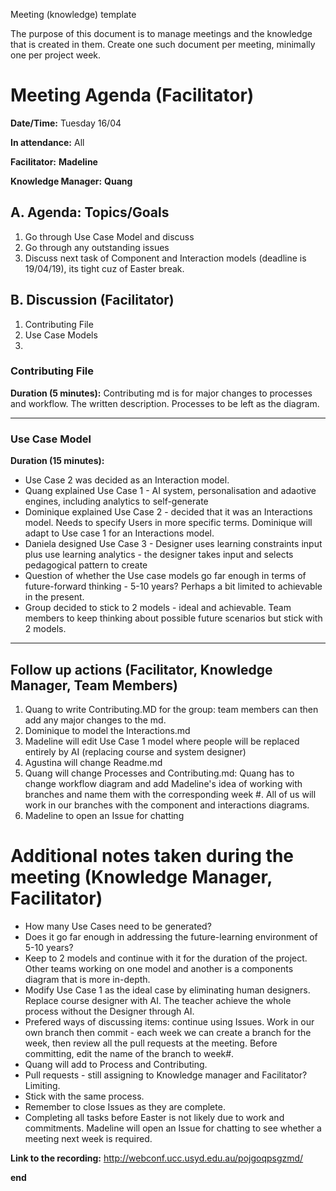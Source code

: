 Meeting (knowledge) template

The purpose of this document is to manage meetings and the knowledge that is created in them. Create one such document per meeting, minimally one per project week.

# Meeting Agenda (Facilitator)

**Date/Time:** Tuesday 16/04

**In attendance:** All

**Facilitator:** **Madeline**

**Knowledge Manager:** **Quang**

## A. Agenda: Topics/Goals
1. Go through Use Case Model and discuss 
2. Go through any outstanding issues
3. Discuss next task of Component and Interaction models (deadline is 19/04/19), its tight cuz of Easter break.

## B. Discussion (Facilitator)
1. Contributing File
2. Use Case Models
3. 

### Contributing File
**Duration (5 minutes):**
Contributing md is for major changes to processes and workflow. The written description.
Processes to be left as the diagram.

********

### Use Case Model
**Duration (15 minutes):**
- Use Case 2 was decided as an Interaction model.
- Quang explained Use Case 1 - AI system, personalisation and adaotive engines, including analytics to self-generate
- Dominique explained Use Case 2 - decided that it was an Interactions model. Needs to specify Users in more specific terms. Dominique will adapt to Use case 1 for an Interactions model.
- Daniela designed Use Case 3 - Designer uses learning constraints input plus use learning analytics - the designer takes input and selects pedagogical pattern to create
- Question of whether the Use case models go far enough in terms of future-forward thinking - 5-10 years? Perhaps a bit limited to achievable in the present.
- Group decided to stick to 2 models - ideal and achievable. Team members to keep thinking about possible future scenarios but stick with 2 models. 

********

## Follow up actions (Facilitator, Knowledge Manager, Team Members)
1. Quang to write Contributing.MD for the group: team members can then add any major changes to the md.
2. Dominique to model the Interactions.md
3. Madeline will edit Use Case 1 model where people will be replaced entirely by AI (replacing course and system designer)
4. Agustina will change Readme.md
5. Quang will change Processes and Contributing.md: Quang has to change workflow diagram and add Madeline's idea of working with branches and name them with the corresponding week #. All of us will work in our branches with the component and interactions diagrams.
6. Madeline to open an Issue for chatting

# Additional notes taken during the meeting (Knowledge Manager, Facilitator)
- How many Use Cases need to be generated? 
- Does it go far enough in addressing the future-learning environment of 5-10 years? 
- Keep to 2 models and continue with it for the duration of the project. Other teams working on one model and another is a components diagram that is more in-depth.
- Modify Use Case 1 as the ideal case by eliminating human designers. Replace course designer with AI. The teacher achieve the whole process without the Designer through AI.
- Prefered ways of discussing items: continue using Issues. Work in our own branch then commit - each week we can create a branch for the week, then review all the pull requests at the meeting. Before committing, edit the name of the branch to week#.
- Quang will add to Process and Contributing.
- Pull requests - still assigning to Knowledge manager and Facilitator? Limiting. 
- Stick with the same process.
- Remember to close Issues as they are complete.
- Completing all tasks before Easter is not likely due to work and commitments. Madeline will open an Issue for chatting to see whether a meeting next week is required.

**Link to the recording:**
http://webconf.ucc.usyd.edu.au/pojgoqpsgzmd/

**end**
